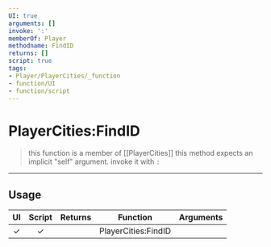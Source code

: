 ```yaml
---
UI: true
arguments: []
invoke: ':'
memberOf: Player
methodname: FindID
returns: []
script: true
tags:
- Player/PlayerCities/_function
- function/UI
- function/script
---
```

# PlayerCities:FindID
> this function is a member of [[PlayerCities]]
> this method expects an implicit "self" argument. invoke it with `:`
-----
## Usage
|  UI | Script | Returns | Function | Arguments |
|:---:|:------:|-------:|:--------:|:---------|
|✓|✓||PlayerCities:FindID||
